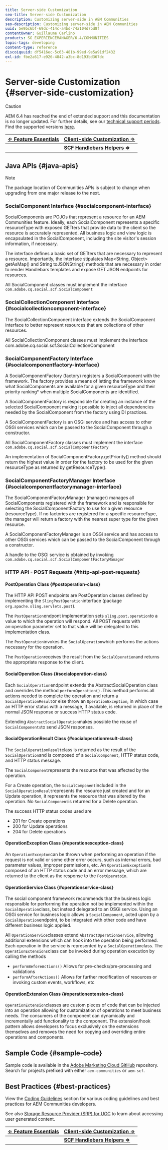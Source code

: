```yaml
---
title: Server-side Customization
seo-title: Server-side Customization
description: Customizing server-side in AEM Communities
seo-description: Customizing server-side in AEM Communities
uuid: 5e9bc6bf-69dc-414c-a4bd-74a104d7bd8f
contentOwner: Guillaume Carlino
products: SG_EXPERIENCEMANAGER/6.4/COMMUNITIES
topic-tags: developing
content-type: reference
discoiquuid: df5416ec-5c63-481b-99ed-9e5a91df2432
exl-id: fbe2a617-e926-4842-a3bc-8d193bd367dc
---
```

# Server-side Customization {#server-side-customization}

>[!CAUTION]
>
>AEM 6.4 has reached the end of extended support and this documentation is no longer updated. For further details, see our [technical support periods](https://helpx.adobe.com/support/programs/eol-matrix.html). Find the supported versions [here](https://experienceleague.adobe.com/docs/).

| **[⇐ Feature Essentials](essentials.md)** |**[Client-side Customization ⇒](client-customize.md)** |
|---|---|
|   |**[SCF Handlebars Helpers ⇒](handlebars-helpers.md)** |

## Java APIs {#java-apis}

>[!NOTE]
>
>The package location of Communities APIs is subject to change when upgrading from one major release to the next.

### SocialComponent Interface {#socialcomponent-interface}

SocialComponents are POJOs that represent a resource for an AEM Communities feature. Ideally, each SocialComponent represents a specific resourceType with exposed GETters that provide data to the client so the resource is accurately represented. All business logic and view logic is encapsulated in the SocialComponent, including the site visitor's session information, if necessary.

The interface defines a basic set of GETters that are necessary to represent a resource. Importantly, the interface stipulates Map&lt;String, Object&gt; getAsMap() and String toJSONString() methods that are necessary in order to render Handlebars templates and expose GET JSON endpoints for resources.

All SocialComponent classes must implement the interface `com.adobe.cq.social.scf.SocialComponent`

### SocialCollectionComponent Interface {#socialcollectioncomponent-interface}

The SocialCollectionComponent interface extends the SocialComponent interface to better represent resources that are collections of other resources. 

All SocialCollectionComponent classes must implement the interface com.adobe.cq.social.scf.SocialCollectionComponent  

### SocialComponentFactory Interface {#socialcomponentfactory-interface}

A SocialComponentFactory (factory) registers a SocialComponent with the framework. The factory provides a means of letting the framework know what SocialComponents are available for a given resourceType and their priority ranking&ast; when multiple SocialComponents are identified.

A SocialComponentFactory is responsible for creating an instance of the selected SocialComponent making it possible to inject all dependencies needed by the SocialComponent from the factory using DI practices.

A SocialComponentFactory is an OSGi service and has access to other OSGi services which can be passed to the SocialComponent through a constructor.

All SocialComponentFactory classes must implement the interface `com.adobe.cq.social.scf.SocialComponentFactory`

An implementation of SocialComponentFactory.getPriority() method should return the highest value in order for the factory to be used for the given resourceType as returned by getResourceType().

### SocialComponentFactoryManager Interface {#socialcomponentfactorymanager-interface}

The SocialComponentFactoryManager (manager) manages all SocialComponents registered with the framework and is responsible for selecting the SocialComponentFactory to use for a given resource (resourceType). If no factories are registered for a specific resourceType, the manager will return a factory with the nearest super type for the given resource.

A SocialComponentFactoryManager is an OSGi service and has access to other OSGi services which can be passed to the SocialComponent through a constructor.

A handle to the OSGi service is obtained by invoking `com.adobe.cq.social.scf.SocialComponentFactoryManager`

### HTTP API - POST Requests {#http-api-post-requests}

#### PostOperation Class {#postoperation-class}

The HTTP API POST endpoints are PostOperation classes defined by implementing the `SlingPostOperation`interface (package `org.apache.sling.servlets.post`).

The `PostOperation`endpont implementation sets `sling.post.operation`to a value to which the operation will respond. All POST requests with an:operation parameter set to that value will be delegated to this implementation class.

The `PostOperation`invokes the `SocialOperation`which performs the actions necessary for the operation.

The `PostOperation`receives the result from the `SocialOperation`and returns the appropriate response to the client.

#### SocialOperation Class {#socialoperation-class}

Each `SocialOperation`endpoint extends the AbstractSocialOperation class and overrides the method `performOperation().`This method performs all actions needed to complete the operation and return a `SocialOperationResult`or else throw an `OperationException`, in which case an HTTP error status with a message, if available, is returned in place of the normal JSON response or success HTTP status code.

Extending `AbstractSocialOperation`makes possible the reuse of `SocialComponents`to send JSON responses.

#### SocialOperationResult Class {#socialoperationresult-class}

The `SocialOperationResult`class is returned as the result of the `SocialOperation`and is composed of a `SocialComponent`, HTTP status code, and HTTP status message.

The `SocialComponent`represents the resource that was affected by the operation.

For a Create operation, the `SocialComponent`included in the `SocialOperationResult`represents the resource just created and for an Update operation, it represents the resource that was altered by the operation. No `SocialComponent`is returned for a Delete operation.

The success HTTP status codes used are

* 201 for Create operations
* 200 for Update operations
* 204 for Delete operations

#### OperationException Class {#operationexception-class}

An `OperationExcepton`can be thrown when performing an operation if the request is not valid or some other error occurs, such as internal errors, bad parameter values, improper permissions, etc. An `OperationException`is composed of an HTTP status code and an error message, which are returned to the client as the response to the `PostOperatoin`.

#### OperationService Class {#operationservice-class}

The social component framework recommends that the business logic responsible for performing the operation not be implemented within the `SocialOperation`class, but instead delegated to an OSGi service. Using an OSGi service for business logic allows a `SocialComponent`, acted upon by a `SocialOperation`endpoint, to be integrated with other code and have different business logic applied.

All `OperationService`classes extend `AbstractOperationService`, allowing additional extensions which can hook into the operation being performed. Each operation in the service is represented by a `SocialOperation`class. The `OperationExtensions`class can be invoked during operation execution by calling the methods

* `performBeforeActions()`
  Allows for pre-checks/pre-processing and validations
* `performAfterActions()`
  Allows for further modification of resources or invoking custom events, workflows, etc

#### OperationExtension Class {#operationextension-class}

`OperationExtension`classes are custom pieces of code that can be injected into an operation allowing for customization of operations to meet business needs. The consumers of the component can dynamically and incrementally add functionality to the component. The extension/hook pattern allows developers to focus exclusively on the extensions themselves and removes the need for copying and overriding entire operations and components.

## Sample Code {#sample-code}

Sample code is available in the [Adobe Marketing Cloud GitHub](https://github.com/Adobe-Marketing-Cloud) repository. Search for projects prefixed with either `aem-communities` or `aem-scf`.

## Best Practices {#best-practices}

View the [Coding Guidelines](code-guide.md) section for various coding guidelines and best practices for AEM Communities developers.

See also [Storage Resource Provider (SRP) for UGC](srp.md) to learn about accessing user generated content.

| **[⇐ Feature Essentials](essentials.md)** |**[Client-side Customization ⇒](client-customize.md)** |
|---|---|
|   |**[SCF Handlebars Helpers ⇒](handlebars-helpers.md)** |
